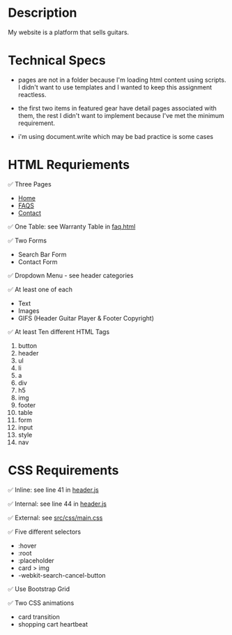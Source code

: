# Description
My website is a platform that sells guitars.

# Technical Specs
* pages are not in a folder because I'm loading html content using scripts. I didn't want to use templates and I wanted to keep this assignment reactless.

* the first two items in featured gear have detail pages associated with them, the rest I didn't want to implement because I've met the minimum requirement.

* i'm using document.write which may be bad practice is some cases








# HTML Requriements

&#9989; Three Pages
- [Home](index.html)
- [FAQS](faq.html)
- [Contact](contact.html)

&#9989; One Table: see Warranty Table in [faq.html](faq.html)

&#9989; Two Forms

- Search Bar Form
- Contact Form

&#9989; Dropdown Menu - see header categories

&#9989; At least one of each

- Text
- Images
- GIFS (Header Guitar Player & Footer Copyright)

&#9989; At least Ten different HTML Tags

1. button
2. header
3. ul
4. li
5. a
6. div
7. h5
8. img
9. footer
10. table
11. form
12. input
13. style
14. nav

# CSS Requirements

&#9989; Inline: see line 41 in [header.js](./src/js/header.js)

&#9989; Internal: see line  44 in [header.js](./src/js/header.js)

&#9989; External: see [src/css/main.css](src/css/main.css)

&#9989; Five different selectors
- :hover
- :root
- :placeholder
- card > img
- -webkit-search-cancel-button

&#9989; Use Bootstrap Grid

&#9989; Two CSS animations
* card transition
* shopping cart heartbeat
